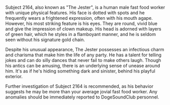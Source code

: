 Subject 2164, also known as "The Jester", is a human male fast food worker with unique physical features. His face is dotted with spots and he frequently wears a frightened expression, often with his mouth agape. However, his most striking feature is his eyes. They are round, vivid blue and give the impression of clown makeup. His head is adorned with layers of green hair, which he styles in a flamboyant manner, and he is seldom seen without his signature gold chain.

Despite his unusual appearance, The Jester possesses an infectious charm and charisma that make him the life of any party. He has a talent for telling jokes and can do silly dances that never fail to make others laugh. Though his antics can be amusing, there is an underlying sense of unease around him. It's as if he's hiding something dark and sinister, behind his playful exterior.

Further investigation of Subject 2164 is recommended, as his behavior suggests he may be more than your average jovial fast food worker. Any anomalies should be immediately reported to DogeSoundClub personnel.
